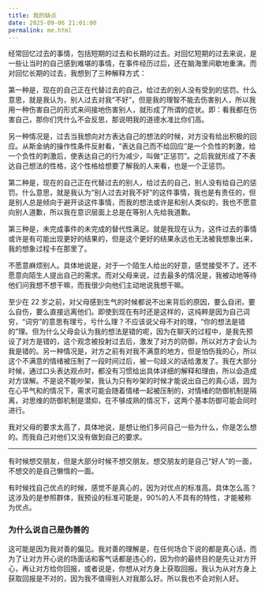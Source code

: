 ```yaml
---
title: 我的缺点
date: 2025-09-06 21:01:00
permalink: me.html
---
```


经常回忆过去的事情，包括短期的过去和长期的过去。对回忆短期的过去来说，是一些让当时的自己感到难堪的事情，在事件经历过后，还在脑海里间歇地重演。而对回忆长期的过去，我想到了三种解释方式：

第一种是，现在的自己正在代替过去的自己，给过去的别人没有受到的惩罚。什么意思，就是我认为，别人过去对我“不好”，但是我的理智不能去伤害别人，所以我用一种伤害自己的形式来间接地伤害别人，就形成了所谓的症状。即：看我都在伤害自己，那你们凭什么不会反思，那说明我的道德水准比你们高。

另一种情况是，过去当我想向对方表达自己的想法的时候，对方没有给出积极的回应。从斯金纳的操作性条件反射看，“表达自己而不给回应”是一个负性的刺激，给一个负性的刺激后，使表达自己的行为减少，叫做“正惩罚”。之后我就形成了不表达自己想法的性格，这个性格给想要了解我的人来看，也是一个正惩罚。

第二种是，现在的自己正在代替过去的别人，给过去的自己，别人没有给自己的惩罚。什么意思，就是我认为“别人过去对我不好”的这件事情，我也是有责任的，但是别人总是倾向于避开谈这件事情，而我的想法或许是和别人类似的，我也不愿意向别人道歉，所以我在意识层面上总是在等别人先给我道歉。

第三种是，未完成事件的未完成的替代性满足。就是我现在认为，这件过去的事情或许是有可能出现更好的结果的，但是这个更好的结果永远也无法被我想象出来，我的想象过程卡在那里了。

不愿意麻烦别人。具体地说是，对于一个陌生人给出的好意，感觉接受不了。还不愿意向陌生人提出自己的需求。而对父母来说，过去最多的情况是，我被动地等待他们问我想不想干嘛，而我很少向他们主动地说我想干嘛。

至少在 22 岁之前，对父母感到生气的时候都说不出来背后的原因，要么自闭，要么自伤，要么直接远离他们。即使到现在有时还是这样的，这纯粹是因为自己词穷，“词穷”的意思有理亏，亏什么理？不应该说父母不对的理，“你的想法是错的”理。但为什么父母会认为我的想法是错的呢，因为在聊天的过程中，是我先预设了对方是错的，这个观念被投射过去后，激发了对方的防御，所以对方才会认为我是错的。另一种情况是，对方之前有对我不满意的地方，但是怕伤我的心，所以这个不满意的情绪被压制了一段时间过后，被一句歧义的话给激发了。我在大部分时候，通过口头表达观点时，都没有习惯给出具体详细的解释和理由，所以会造成对方误解。不是说不能吵架，我认为只有吵架的时候才能说出自己的真心话，因为在心平气和的情况下，需求可能会随着情绪一起被压制的，对情绪的防御机制是隔离，对思维的防御机制是潜抑，在不够成熟的情况下，这两个基本防御可能会同时进行。

我对父母的要求太高了，具体地说，是想让他们多问自己一些为什么，你是怎么想的。而我自己对他们又没有做到自己的要求。

---

有时候想交朋友，但是大部分时候不想交朋友。想交朋友的是自己“好人”的一面，不想交的是自己懒惰的一面。

有时候找自己优点的时候，感觉不是真心的，因为对优点的标准高。具体怎么高？这涉及的是参照群体，我预设的标准可能是，90%的人不具有的特性，才能被称为优点。

### 为什么说自己是伪善的

这可能是因为我对善的偏见。我对善的理解是，在任何场合下说的都是真心话，而为了让对方开心说的场面话和客气话都是违心的，因为你的最终目的是先让对方开心，再让对方给你回报，或者说是，你想从对方身上获取回报。我认为从对方身上获取回报是不对的，因为我不值得别人对我那么好。所以我也不会对别人好。